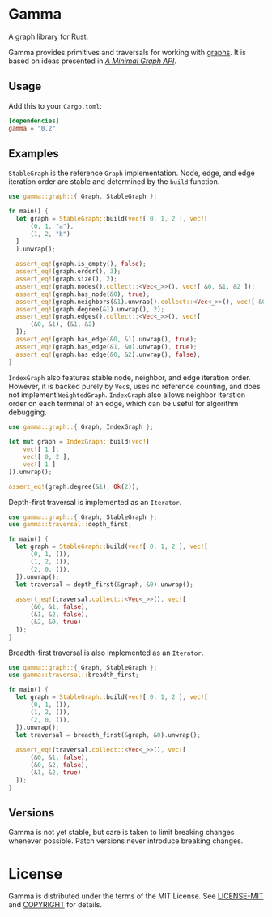 # Gamma

A graph library for Rust.

Gamma provides primitives and traversals for working with [graphs](https://en.wikipedia.org/wiki/Graph_theory). It is based on ideas presented in *[A Minimal Graph API](https://depth-first.com/articles/2020/01/06/a-minimal-graph-api/)*.

## Usage

Add this to your `Cargo.toml`:

```toml
[dependencies]
gamma = "0.2"
```

## Examples

`StableGraph` is the reference `Graph` implementation. Node, edge, and
edge iteration order are stable and determined by the `build` function.

```rust
use gamma::graph::{ Graph, StableGraph };

fn main() {
  let graph = StableGraph::build(vec![ 0, 1, 2 ], vec![
      (0, 1, "a"),
      (1, 2, "b")
  ]
  ).unwrap();
  
  assert_eq!(graph.is_empty(), false);
  assert_eq!(graph.order(), 3);
  assert_eq!(graph.size(), 2);
  assert_eq!(graph.nodes().collect::<Vec<_>>(), vec![ &0, &1, &2 ]);
  assert_eq!(graph.has_node(&0), true);
  assert_eq!(graph.neighbors(&1).unwrap().collect::<Vec<_>>(), vec![ &0, &2 ]);
  assert_eq!(graph.degree(&1).unwrap(), 2);
  assert_eq!(graph.edges().collect::<Vec<_>>(), vec![
      (&0, &1), (&1, &2)
  ]);
  assert_eq!(graph.has_edge(&0, &1).unwrap(), true);
  assert_eq!(graph.has_edge(&1, &0).unwrap(), true);
  assert_eq!(graph.has_edge(&0, &2).unwrap(), false);
}
```

`IndexGraph` also features stable node, neighbor, and
edge iteration order. However, it is backed purely by `Vec`s, uses no reference
counting, and does not implement `WeightedGraph`. `IndexGraph` also allows
neighbor iteration order on each terminal of an edge, which can be useful for
algorithm debugging.

```rust
use gamma::graph::{ Graph, IndexGraph };
 
let mut graph = IndexGraph::build(vec![
    vec![ 1 ],
    vec![ 0, 2 ],
    vec![ 1 ]
]).unwrap();

assert_eq!(graph.degree(&1), Ok(2));
```

Depth-first traversal is implemented as an `Iterator`.

```rust
use gamma::graph::{ Graph, StableGraph };
use gamma::traversal::depth_first;

fn main() {
  let graph = StableGraph::build(vec![ 0, 1, 2 ], vec![
      (0, 1, ()),
      (1, 2, ()),
      (2, 0, ()),
  ]).unwrap();
  let traversal = depth_first(&graph, &0).unwrap();
  
  assert_eq!(traversal.collect::<Vec<_>>(), vec![
      (&0, &1, false),
      (&1, &2, false),
      (&2, &0, true)
  ]);
}
```

Breadth-first traversal is also implemented as an `Iterator`.

```rust
use gamma::graph::{ Graph, StableGraph };
use gamma::traversal::breadth_first;

fn main() {
  let graph = StableGraph::build(vec![ 0, 1, 2 ], vec![
      (0, 1, ()),
      (1, 2, ()),
      (2, 0, ()),
  ]).unwrap();
  let traversal = breadth_first(&graph, &0).unwrap();
  
  assert_eq!(traversal.collect::<Vec<_>>(), vec![
      (&0, &1, false),
      (&0, &2, false),
      (&1, &2, true)
  ]);
}
```

## Versions

Gamma is not yet stable, but care is taken to limit breaking changes whenever
possible. Patch versions never introduce breaking changes.

# License

Gamma is distributed under the terms of the MIT License. See
[LICENSE-MIT](LICENSE-MIT) and [COPYRIGHT](COPYRIGHT) for details.